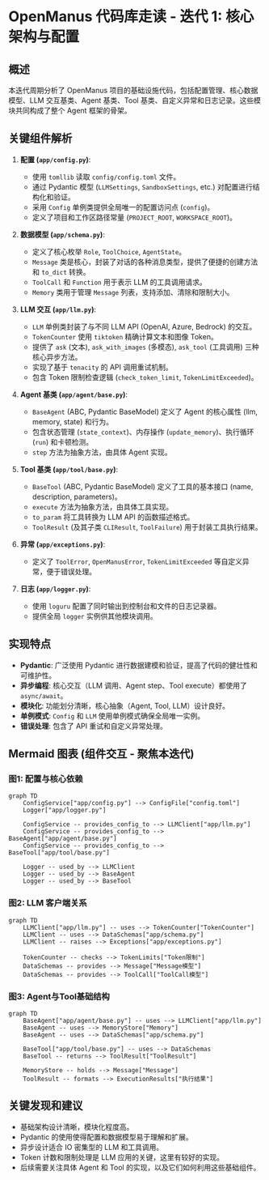 # OpenManus 代码库走读 - 迭代 1: 核心架构与配置

## 概述

本迭代周期分析了 OpenManus 项目的基础设施代码，包括配置管理、核心数据模型、LLM 交互基类、Agent 基类、Tool 基类、自定义异常和日志记录。这些模块共同构成了整个 Agent 框架的骨架。

## 关键组件解析

1.  **配置 (`app/config.py`)**:
    *   使用 `tomllib` 读取 `config/config.toml` 文件。
    *   通过 Pydantic 模型 (`LLMSettings`, `SandboxSettings`, etc.) 对配置进行结构化和验证。
    *   采用 `Config` 单例类提供全局唯一的配置访问点 (`config`)。
    *   定义了项目和工作区路径常量 (`PROJECT_ROOT`, `WORKSPACE_ROOT`)。

2.  **数据模型 (`app/schema.py`)**:
    *   定义了核心枚举 `Role`, `ToolChoice`, `AgentState`。
    *   `Message` 类是核心，封装了对话的各种消息类型，提供了便捷的创建方法和 `to_dict` 转换。
    *   `ToolCall` 和 `Function` 用于表示 LLM 的工具调用请求。
    *   `Memory` 类用于管理 `Message` 列表，支持添加、清除和限制大小。

3.  **LLM 交互 (`app/llm.py`)**:
    *   `LLM` 单例类封装了与不同 LLM API (OpenAI, Azure, Bedrock) 的交互。
    *   `TokenCounter` 使用 `tiktoken` 精确计算文本和图像 Token。
    *   提供了 `ask` (文本), `ask_with_images` (多模态), `ask_tool` (工具调用) 三种核心异步方法。
    *   实现了基于 `tenacity` 的 API 调用重试机制。
    *   包含 Token 限制检查逻辑 (`check_token_limit`, `TokenLimitExceeded`)。

4.  **Agent 基类 (`app/agent/base.py`)**:
    *   `BaseAgent` (ABC, Pydantic BaseModel) 定义了 Agent 的核心属性 (llm, memory, state) 和行为。
    *   包含状态管理 (`state_context`)、内存操作 (`update_memory`)、执行循环 (`run`) 和卡顿检测。
    *   `step` 方法为抽象方法，由具体 Agent 实现。

5.  **Tool 基类 (`app/tool/base.py`)**:
    *   `BaseTool` (ABC, Pydantic BaseModel) 定义了工具的基本接口 (name, description, parameters)。
    *   `execute` 方法为抽象方法，由具体工具实现。
    *   `to_param` 将工具转换为 LLM API 的函数描述格式。
    *   `ToolResult` (及其子类 `CLIResult`, `ToolFailure`) 用于封装工具执行结果。

6.  **异常 (`app/exceptions.py`)**:
    *   定义了 `ToolError`, `OpenManusError`, `TokenLimitExceeded` 等自定义异常，便于错误处理。

7.  **日志 (`app/logger.py`)**:
    *   使用 `loguru` 配置了同时输出到控制台和文件的日志记录器。
    *   提供全局 `logger` 实例供其他模块调用。

## 实现特点

*   **Pydantic**: 广泛使用 Pydantic 进行数据建模和验证，提高了代码的健壮性和可维护性。
*   **异步编程**: 核心交互（LLM 调用、Agent step、Tool execute）都使用了 `async/await`。
*   **模块化**: 功能划分清晰，核心抽象（Agent, Tool, LLM）设计良好。
*   **单例模式**: `Config` 和 `LLM` 使用单例模式确保全局唯一实例。
*   **错误处理**: 包含了 API 重试和自定义异常处理。

## Mermaid 图表 (组件交互 - 聚焦本迭代)

### 图1: 配置与核心依赖

```mermaid
graph TD
    ConfigService["app/config.py"] --> ConfigFile["config.toml"]
    Logger["app/logger.py"]

    ConfigService -- provides_config_to --> LLMClient["app/llm.py"]
    ConfigService -- provides_config_to --> BaseAgent["app/agent/base.py"]
    ConfigService -- provides_config_to --> BaseTool["app/tool/base.py"]

    Logger -- used_by --> LLMClient
    Logger -- used_by --> BaseAgent
    Logger -- used_by --> BaseTool
```

### 图2: LLM 客户端关系

```mermaid
graph TD
    LLMClient["app/llm.py"] -- uses --> TokenCounter["TokenCounter"]
    LLMClient -- uses --> DataSchemas["app/schema.py"]
    LLMClient -- raises --> Exceptions["app/exceptions.py"]

    TokenCounter -- checks --> TokenLimits["Token限制"]
    DataSchemas -- provides --> Message["Message模型"]
    DataSchemas -- provides --> ToolCall["ToolCall模型"]
```

### 图3: Agent与Tool基础结构

```mermaid
graph TD
    BaseAgent["app/agent/base.py"] -- uses --> LLMClient["app/llm.py"]
    BaseAgent -- uses --> MemoryStore["Memory"]
    BaseAgent -- uses --> DataSchemas["app/schema.py"]

    BaseTool["app/tool/base.py"] -- uses --> DataSchemas
    BaseTool -- returns --> ToolResult["ToolResult"]

    MemoryStore -- holds --> Message["Message"]
    ToolResult -- formats --> ExecutionResults["执行结果"]
```

## 关键发现和建议

*   基础架构设计清晰，模块化程度高。
*   Pydantic 的使用使得配置和数据模型易于理解和扩展。
*   异步设计适合 IO 密集型的 LLM 和工具调用。
*   Token 计数和限制处理是 LLM 应用的关键，这里有较好的实现。
*   后续需要关注具体 Agent 和 Tool 的实现，以及它们如何利用这些基础组件。
